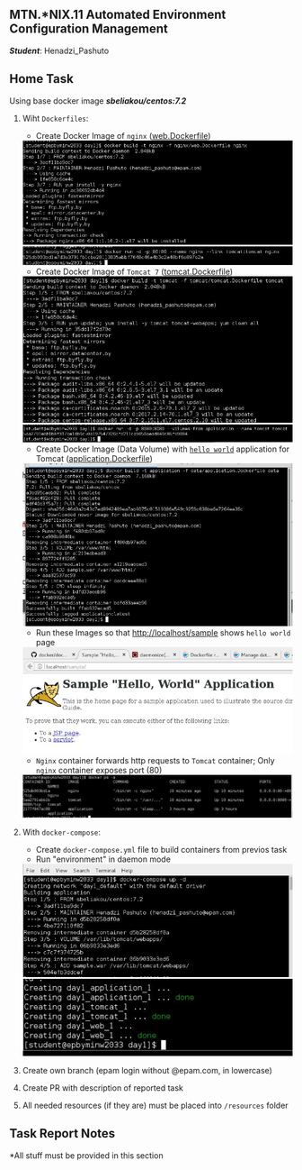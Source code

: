 MTN.*NIX.11 Automated Environment Configuration Management
---

***Student***: Henadzi_Pashuto

Home Task
---

Using base docker image ***sbeliakou/centos:7.2***

1. Wiht ```Dockerfiles```:
    - Create Docker Image of ```nginx``` ([web.Dockerfile](/web.Dockerfile))
    <img src="resources/pics/1.jpg">
    <img src="docker-1/resources/pics/2.jpg">
    
    - Create Docker Image of ```Tomcat 7``` ([tomcat.Dockerfile](/tomcat.Dockerfile))
    <img src="docker-1/resources/pics/3.jpg">
    <img src="docker-1/resources/pics/4.jpg">
    
    - Create Docker Image (Data Volume) with [```hello world```](https://tomcat.apache.org/tomcat-7.0-doc/appdev/sample/sample.war) application for Tomcat ([application.Dockerfile](application.Dockerfile))
    <img src="docker-1/resources/pics/5.jpg">
    
    - Run these Images so that [http://localhost/sample](http://localhost/sample) shows ```hello world``` page
    <img src="docker-1/resources/pics/6.jpg">
    
    - ```Nginx``` container forwards http requests to ```Tomcat``` container; Only ```nginx``` container exposes port (80)
    <img src="docker-1/resources/pics/7.jpg">
    
2. With ```docker-compose```:
    - Create ```docker-compose.yml``` file to build containers from previos task
    - Run "environment" in daemon mode
    <img src="docker-1/resources/pics/8.jpg">
    <img src="docker-1/resources/pics/9.jpg">
    
3. Create own branch (epam login without @epam.com, in lowercase)
4. Create PR with description of reported task
6. All needed resources (if they are) must be placed into ```/resources``` folder

Task Report Notes
---
*All stuff must be provided in this section
